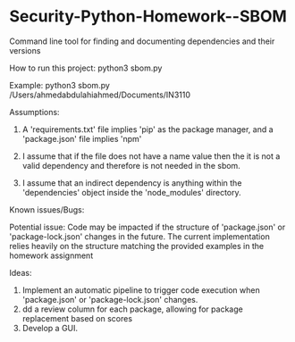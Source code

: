 # Security-Python-Homework--SBOM
Command line tool for finding and documenting dependencies and their versions


How to run this project:
python3 sbom.py <Directory>

Example: python3 sbom.py /Users/ahmedabdulahiahmed/Documents/IN3110 


Assumptions:

1. A 'requirements.txt' file implies 'pip' as the package manager, and a 'package.json' file implies 'npm'

2. I assume that if the file does not have a name value then the it is not a valid dependency and therefore is not needed in the sbom.

3. I assume that an indirect dependency is anything within the 'dependencies' object inside the 'node_modules' directory.

Known issues/Bugs:

Potential issue: Code may be impacted if the structure of 'package.json' or 'package-lock.json' changes in the future. The current implementation relies heavily on the structure matching the provided examples in the homework assignment

Ideas:

1. Implement an automatic pipeline to trigger code execution when 'package.json' or 'package-lock.json' changes.
2. dd a review column for each package, allowing for package replacement based on scores
3. Develop a GUI.